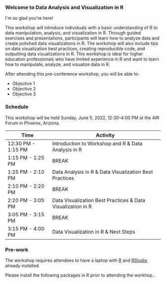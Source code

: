 ### Welcome to Data Analysis and Visualization in R

I'm so glad you're here! 

This workshop will introduce individuals with a basic understanding of R to data manipulation, analysis, and visualization in R. Through guided exercises and presentations, participants will learn how to analyze data and create polished data visualizations in R. The workshop will also include tips on data visualization best practices, creating reproducible code, and outputting data visualizations in R. This workshop is ideal for higher education professionals who have limited experience in R and want to learn how to manipulate, analyze, and visualize data in R.

After attending this pre-conference workshop, you will be able to:
- Objective 1
- Objective 2
- Objective 3

### Schedule

This workshop will be held Sunday, June 5, 2022, 12:30–4:00 PM at the AIR Forum in Phoenix, Arizona.

| Time | Activity |
| ----------- | ----------- |
| 12:30 PM - 1:15 PM | Introduction to Workshop and R & Data Analysis in R |
| 1:15 PM - 1:25 PM | BREAK |
| 1:25 PM - 2:10 PM | Data Analysis in R & Data Visualization Best Practices |
| 2:10 PM - 2:20 PM | BREAK |
| 2:20 PM - 3:05 PM | Data Visualization Best Practices & Data Visualization in R |
| 3:05 PM - 3:15 PM | BREAK |
| 3:15 PM - 4:00 PM | Data Visualization in R & Next Steps |


### Pre-work

The workshop requires attendees to have a laptop with [R](https://www.r-project.org/) and [RStudio](https://www.rstudio.com/) already installed.

Please install the following packages in R prior to attending the workhop...
